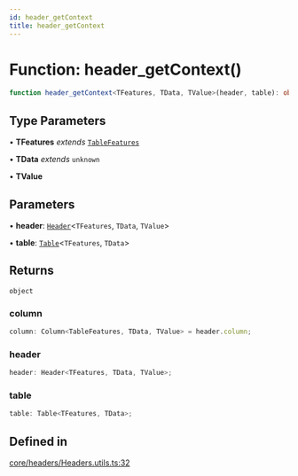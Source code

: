 ```yaml
---
id: header_getContext
title: header_getContext
---
```


# Function: header\_getContext()

```ts
function header_getContext<TFeatures, TData, TValue>(header, table): object
```

## Type Parameters

• **TFeatures** *extends* [`TableFeatures`](../interfaces/tablefeatures.md)

• **TData** *extends* `unknown`

• **TValue**

## Parameters

• **header**: [`Header`](../type-aliases/header.md)\<`TFeatures`, `TData`, `TValue`\>

• **table**: [`Table`](../type-aliases/table.md)\<`TFeatures`, `TData`\>

## Returns

`object`

### column

```ts
column: Column<TableFeatures, TData, TValue> = header.column;
```

### header

```ts
header: Header<TFeatures, TData, TValue>;
```

### table

```ts
table: Table<TFeatures, TData>;
```

## Defined in

[core/headers/Headers.utils.ts:32](https://github.com/TanStack/table/blob/b1e6b79157b0debc7222660572b06c8b857f4605/packages/table-core/src/core/headers/Headers.utils.ts#L32)
